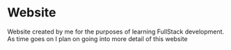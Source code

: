 # Website
Website created by me for the purposes of learning FullStack development. As time goes on I plan on going into more detail of this website
